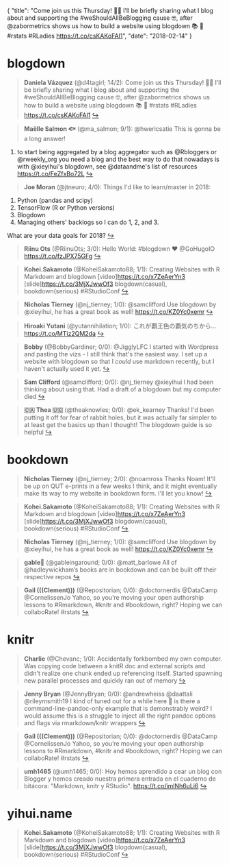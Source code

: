 {
  "title": "Come join us this Thursday! 👯‍♀️ I’ll be briefly sharing what I blog about and supporting the #weShouldAllBeBlogging cause 🤓, after @zabormetrics shows us how to build a website using blogdown 📚 🤗 #rstats #RLadies https://t.co/csKAKoFAl1",
  "date": "2018-02-14"
}

# blogdown

> **Daniela Vázquez** (@d4tagirl; 14/2): Come join us this Thursday! 👯‍♀️ I’ll be briefly sharing what I blog about and supporting the #weShouldAllBeBlogging cause 🤓, after @zabormetrics shows us how to build a website using blogdown 📚 🤗 #rstats #RLadies https://t.co/csKAKoFAl1  [&#8618;](https://twitter.com/xieyihui/status/963489100199354372)

<!-- -->


> **Maëlle Salmon 🐟** (@ma_salmon; 9/1): @hwericsatie This is gonna be a long answer! 
>
1) to start being aggregated by a blog aggregator such as @Rbloggers or @rweekly_org you need a blog and the best way to do that nowadays is with @xieyihui's blogdown, see @dataandme's list of resources https://t.co/FeZfxBo72L  [&#8618;](https://twitter.com/xieyihui/status/963341590386364416)

<!-- -->


> **Joe Moran** (@jtneuro; 4/0): Things I'd like to learn/master in 2018:
1. Python (pandas and scipy)
2. TensorFlow (R or Python versions)
3. Blogdown 
4. Managing others' backlogs so I can do 1, 2, and 3.
>
What are your data goals for 2018?  [&#8618;](https://twitter.com/xieyihui/status/963494678158086145)

<!-- -->


> **Riinu Ots** (@RiinuOts; 3/0): Hello World: #blogdown ❤️ @GoHugoIO 
https://t.co/fzJPX75GFg  [&#8618;](https://twitter.com/xieyihui/status/963381190219763714)

<!-- -->


> **Kohei.Sakamoto** (@KoheiSakamoto88; 1/1): Creating Websites with R Markdown and blogdown 
[video]https://t.co/x7ZeAerYn3 
[slide]https://t.co/3MjXJwwOf3 
blogdown(casual), bookdown(serious) 
#RStudioConf  [&#8618;](https://twitter.com/xieyihui/status/963449628824813568)

<!-- -->


> **Nicholas Tierney** (@nj_tierney; 1/0): @samclifford Use blogdown by @xieyihui, he has a great book as well! https://t.co/KZ0Yc0xemr  [&#8618;](https://twitter.com/xieyihui/status/963302093502099456)

<!-- -->


> **Hiroaki Yutani** (@yutannihilation; 1/0): これが覇王色の覇気のちから... https://t.co/MTiz2QM2da  [&#8618;](https://twitter.com/xieyihui/status/963245469504757760)

<!-- -->


> **Bobby** (@BobbyGardiner; 0/0): @JigglyLFC I started with Wordpress and pasting the vizs - I still think that's the easiest way. I set up a website with blogdown so that I *could* use markdown recently, but I haven't actually used it yet.  [&#8618;](https://twitter.com/xieyihui/status/963438184444186624)

<!-- -->


> **Sam Clifford** (@samclifford; 0/0): @nj_tierney @xieyihui I had been thinking about using that. Had a draft of a blogdown but my computer died  [&#8618;](https://twitter.com/xieyihui/status/963302661360513024)

<!-- -->


> **🇨🇦 Thea 🇺🇸** (@theaknowles; 0/0): @ek_kearney Thanks! I'd been putting it off for fear of rabbit holes, but it was actually far simpler to at least get the basics up than I thought! The blogdown guide is so helpful  [&#8618;](https://twitter.com/xieyihui/status/963274996767375362)

<!-- -->


# bookdown

> **Nicholas Tierney** (@nj_tierney; 2/0): @noamross Thanks Noam! It'll be up on QUT e-prints in a few weeks I think, and it might eventually make its way to my website in bookdown form. I'll let you know!  [&#8618;](https://twitter.com/xieyihui/status/963233813869469696)

<!-- -->


> **Kohei.Sakamoto** (@KoheiSakamoto88; 1/1): Creating Websites with R Markdown and blogdown 
[video]https://t.co/x7ZeAerYn3 
[slide]https://t.co/3MjXJwwOf3 
blogdown(casual), bookdown(serious) 
#RStudioConf  [&#8618;](https://twitter.com/xieyihui/status/963449628824813568)

<!-- -->


> **Nicholas Tierney** (@nj_tierney; 1/0): @samclifford Use blogdown by @xieyihui, he has a great book as well! https://t.co/KZ0Yc0xemr  [&#8618;](https://twitter.com/xieyihui/status/963302093502099456)

<!-- -->


> **gable🍋** (@gableingaround; 0/0): @matt_barlowe All of @hadleywickham’s books are in bookdown and can be built off their respective repos  [&#8618;](https://twitter.com/xieyihui/status/963490061437186048)

<!-- -->


> **Gail (((Clement)))** (@Repositorian; 0/0): @doctornerdis @DataCamp @CornelissenJo Yahoo, so you’re moving your open authorship lessons to #Rmarkdown, #knitr and #bookdown, right? Hoping we can collaboRate! #rstats  [&#8618;](https://twitter.com/xieyihui/status/963429077091782656)

<!-- -->


# knitr

> **Charlie** (@Chevanc; 1/0): Accidentally forkbombed my own computer. Was copying code between a knitR doc and external scripts and didn't realize one chunk ended up referencing itself. Started spawning new parallel processes and quickly ran out of memory  [&#8618;](https://twitter.com/xieyihui/status/963523708492099584)

<!-- -->


> **Jenny Bryan** (@JennyBryan; 0/0): @andrewheiss @daattali @rileymsmith19 I kind of tuned out for a while here 🙂 is there a command-line-pandoc-only example that is demonstrably weird? I would assume this is a struggle to inject all the right pandoc options and flags via rmarkdown/knitr wrappers  [&#8618;](https://twitter.com/xieyihui/status/963457801736544256)

<!-- -->


> **Gail (((Clement)))** (@Repositorian; 0/0): @doctornerdis @DataCamp @CornelissenJo Yahoo, so you’re moving your open authorship lessons to #Rmarkdown, #knitr and #bookdown, right? Hoping we can collaboRate! #rstats  [&#8618;](https://twitter.com/xieyihui/status/963429077091782656)

<!-- -->


> **umh1465** (@umh1465; 0/0): Hoy hemos aprendido a cear un blog con Blogger y hemos creado nuestra primera entrada en el cuaderno de bitácora: "Markdown, knitr y RStudio". https://t.co/imlNh6uLi6  [&#8618;](https://twitter.com/xieyihui/status/963357037169119232)

<!-- -->


# yihui.name

> **Kohei.Sakamoto** (@KoheiSakamoto88; 1/1): Creating Websites with R Markdown and blogdown 
[video]https://t.co/x7ZeAerYn3 
[slide]https://t.co/3MjXJwwOf3 
blogdown(casual), bookdown(serious) 
#RStudioConf  [&#8618;](https://twitter.com/xieyihui/status/963449628824813568)

<!-- -->


